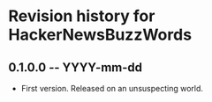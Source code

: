 # Revision history for HackerNewsBuzzWords

## 0.1.0.0 -- YYYY-mm-dd

* First version. Released on an unsuspecting world.
